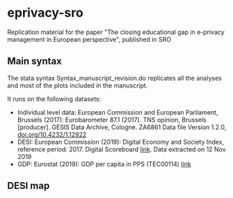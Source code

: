 # eprivacy-sro
Replication material for the paper "The closing educational gap in e-privacy management in European perspective", published in SRO

## Main syntax
The stata syntax Syntax_manuscript_revision.do replicates all the analyses and most of the plots included in the manuscript. 

It runs on the following datasets:
- Individual level data: European Commission and European Parliament, Brussels (2017): Eurobarometer 87.1 (2017). TNS opinion, Brussels [producer]. GESIS Data Archive, Cologne. ZA6861 Data file Version 1.2.0, [doi.org/10.4232/1.12922](https://doi.org/10.4232/1.12922)
- DESI: European Commission (2019): Digital Economy and Society Index, reference period: 2017. Digital Scoreboard [link](https://digital-agenda-data.eu/charts/desi-composite#chart={%22indicator%22:%22desi_sliders%22,%22breakdown%22:{%22desi_1_conn%22:5,%22desi_2_hc%22:5,%22desi_3_ui%22:3,%22desi_4_idt%22:4,%22desi_5_dps%22:3},%22unit-measure%22:%22pc_desi_sliders%22,%22time-period%22:%222017%22}). Data extracted on 12 Nov 2019
- GDP: Eurostat (2019): GDP per capita in PPS (TEC00114) [link](https://ec.europa.eu/eurostat/databrowser/view/TEC00114/default/table)

## DESI map
